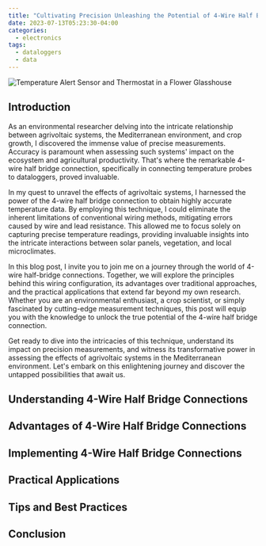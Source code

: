 ```yaml
---
title: "Cultivating Precision Unleashing the Potential of 4-Wire Half Bridge Connections"
date: 2023-07-13T05:23:30-04:00
categories:
  - electronics
tags:
  - dataloggers
  - data
---
```


![Temperature Alert Sensor and Thermostat in a Flower Glasshouse](https://rosarioiacono.github.io/assets/images/sensors.jpg)

## Introduction

As an environmental researcher delving into the intricate relationship between agrivoltaic systems, the Mediterranean environment, and crop growth, I discovered the immense value of precise measurements. Accuracy is paramount when assessing such systems' impact on the ecosystem and agricultural productivity. That's where the remarkable 4-wire half bridge connection, specifically in connecting temperature probes to dataloggers, proved invaluable.

In my quest to unravel the effects of agrivoltaic systems, I harnessed the power of the 4-wire half bridge connection to obtain highly accurate temperature data. By employing this technique, I could eliminate the inherent limitations of conventional wiring methods, mitigating errors caused by wire and lead resistance. This allowed me to focus solely on capturing precise temperature readings, providing invaluable insights into the intricate interactions between solar panels, vegetation, and local microclimates.

In this blog post, I invite you to join me on a journey through the world of 4-wire half-bridge connections. Together, we will explore the principles behind this wiring configuration, its advantages over traditional approaches, and the practical applications that extend far beyond my own research. Whether you are an environmental enthusiast, a crop scientist, or simply fascinated by cutting-edge measurement techniques, this post will equip you with the knowledge to unlock the true potential of the 4-wire half bridge connection.

Get ready to dive into the intricacies of this technique, understand its impact on precision measurements, and witness its transformative power in assessing the effects of agrivoltaic systems in the Mediterranean environment. Let's embark on this enlightening journey and discover the untapped possibilities that await us.

## Understanding 4-Wire Half Bridge Connections

## Advantages of 4-Wire Half Bridge Connections

## Implementing 4-Wire Half Bridge Connections

## Practical Applications

## Tips and Best Practices

## Conclusion
